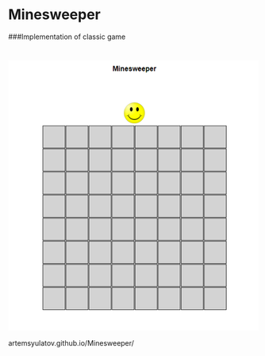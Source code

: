 # Minesweeper 
###Implementation of classic game 
#
![](src/assets/screen.png)


artemsyulatov.github.io/Minesweeper/